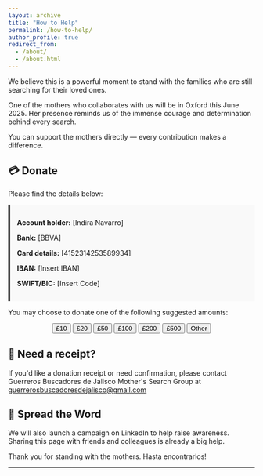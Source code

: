 ```yaml
---
layout: archive
title: "How to Help"
permalink: /how-to-help/
author_profile: true
redirect_from: 
  - /about/
  - /about.html
---
```


We believe this is a powerful moment to stand with the families who are still searching for their loved ones.

One of the mothers who collaborates with us will be in Oxford this June 2025. Her presence reminds us of the immense courage and determination behind every search.

You can support the mothers directly — every contribution makes a difference.

## 💳 Donate

Please find the details below:

<div style="background-color: #f9f9f9; padding: 1em; border-left: 4px solid #333; margin-bottom: 1em;">
  <p><strong>Account holder:</strong> [Indira Navarro]</p>
  <p><strong>Bank:</strong> [BBVA]</p>
  <p><strong>Card details:</strong> [4152314253589934]</p>
  <p><strong>IBAN:</strong> [Insert IBAN]</p>
  <p><strong>SWIFT/BIC:</strong> [Insert Code]</p>
</div>

You may choose to donate one of the following suggested amounts:

<div style="text-align: center; margin-bottom: 2em;">
  <button onclick="selectAmount(10)">£10</button>
  <button onclick="selectAmount(20)">£20</button>
  <button onclick="selectAmount(50)">£50</button>
  <button onclick="selectAmount(100)">£100</button>
  <button onclick="selectAmount(200)">£200</button>
  <button onclick="selectAmount(500)">£500</button>
  <button onclick="selectAmount('other')">Other</button>
</div>

<div id="donation-confirmation" style="display:none; text-align:center; margin-bottom:2em;">
  <p><strong>You selected: <span id="donation-amount"></span></strong></p>
  <p>Please use the bank details above to make your contribution.</p>
</div>

<script>
  function selectAmount(value) {
    document.getElementById("donation-confirmation").style.display = "block";
    document.getElementById("donation-amount").innerText = 
      (value === 'other') ? "Other amount" : "£" + value;
  }
</script>

## 🧾 Need a receipt?

If you'd like a donation receipt or need confirmation, please contact Guerreros Buscadores de Jalisco Mother's Search Group at <a href="mailto:guerrerosbuscadoresdejalisco@gmail.com">guerrerosbuscadoresdejalisco@gmail.com</a>

## 📣 Spread the Word

We will also launch a campaign on LinkedIn to help raise awareness. Sharing this page with friends and colleagues is already a big help.

Thank you for standing with the mothers. Hasta encontrarlos!

---
